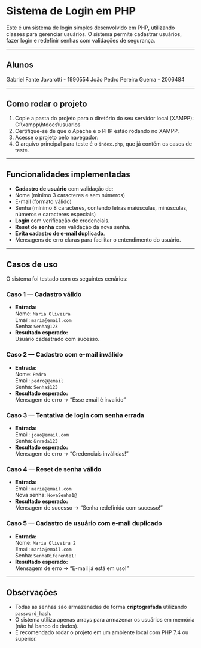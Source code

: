 # Sistema de Login em PHP

Este é um sistema de login simples desenvolvido em PHP, utilizando classes para gerenciar usuários. O sistema permite cadastrar usuários, fazer login e redefinir senhas com validações de segurança.

---

## Alunos
Gabriel Fante Javarotti - 1990554
João Pedro Pereira Guerra - 2006484

---

## Como rodar o projeto

1. Copie a pasta do projeto para o diretório do seu servidor local (XAMPP):
   C:\xampp\htdocs\usuarios
2. Certifique-se de que o Apache e o PHP estão rodando no XAMPP.
3. Acesse o projeto pelo navegador:
4. O arquivo principal para teste é o `index.php`, que já contém os casos de teste.

---

## Funcionalidades implementadas

- **Cadastro de usuário** com validação de:
- Nome (mínimo 3 caracteres e sem números)
- E-mail (formato válido)
- Senha (mínimo 8 caracteres, contendo letras maiúsculas, minúsculas, números e caracteres especiais)
- **Login** com verificação de credenciais.
- **Reset de senha** com validação da nova senha.
- **Evita cadastro de e-mail duplicado**.
- Mensagens de erro claras para facilitar o entendimento do usuário.

---

## Casos de uso

O sistema foi testado com os seguintes cenários:

### Caso 1 — Cadastro válido

- **Entrada:**  
  Nome: `Maria Oliveira`  
  Email: `maria@email.com`  
  Senha: `Senha@123`
- **Resultado esperado:**  
  Usuário cadastrado com sucesso.

### Caso 2 — Cadastro com e-mail inválido

- **Entrada:**  
  Nome: `Pedro`  
  Email: `pedro@@email`  
  Senha: `Senha$123`
- **Resultado esperado:**  
  Mensagem de erro → “Esse email é invalido”

### Caso 3 — Tentativa de login com senha errada

- **Entrada:**  
  Email: `joao@email.com`  
  Senha: `&rrada123`
- **Resultado esperado:**  
  Mensagem de erro → “Credenciais inválidas!”

### Caso 4 — Reset de senha válido

- **Entrada:**  
  Email: `maria@email.com`  
  Nova senha: `NovaSenha1@`
- **Resultado esperado:**  
  Mensagem de sucesso → “Senha redefinida com sucesso!”

### Caso 5 — Cadastro de usuário com e-mail duplicado

- **Entrada:**  
  Nome: `Maria Oliveira 2`  
  Email: `maria@email.com`  
  Senha: `SenhaDiferente1!`
- **Resultado esperado:**  
  Mensagem de erro → “E-mail já está em uso!”

---

## Observações

- Todas as senhas são armazenadas de forma **criptografada** utilizando `password_hash`.
- O sistema utiliza apenas arrays para armazenar os usuários em memória (não há banco de dados).
- É recomendado rodar o projeto em um ambiente local com PHP 7.4 ou superior.

